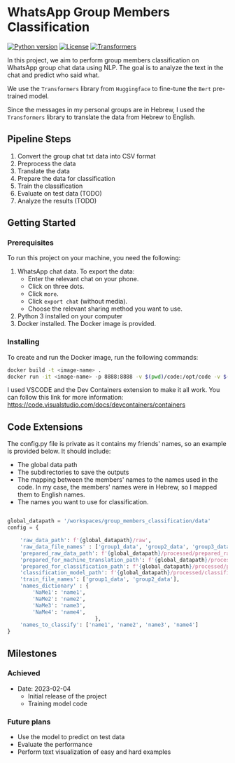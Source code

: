 # WhatsApp Group Members Classification

[![Python version](https://img.shields.io/badge/python-3.x-brightgreen.svg)](https://www.python.org/downloads/)
[![License](https://img.shields.io/badge/license-Apache%202.0-blue.svg)](https://www.apache.org/licenses/LICENSE-2.0)
[![Transformers](https://img.shields.io/badge/Transformers-v4.26.0-blue.svg)](https://huggingface.co/transformers/)


In this project, we aim to perform group members classification on WhatsApp group chat data using NLP. The goal is to analyze the text in the chat and predict who said what.

We use the `Transformers` library from `Huggingface` to fine-tune the `Bert` pre-trained model.

Since the messages in my personal groups are in Hebrew, I used the `Transformers` library to translate the data from Hebrew to English.

## Pipeline Steps
1. Convert the group chat txt data into CSV format
2. Preprocess the data
3. Translate the data
4. Prepare the data for classification
5. Train the classification
6. Evaluate on test data (TODO)
7. Analyze the results (TODO)

## Getting Started

### Prerequisites

To run this project on your machine, you need the following:

1. WhatsApp chat data. To export the data:
    - Enter the relevant chat on your phone.
    - Click on three dots.
    - Click `more`.
    - Click `export chat` (without media).
    - Choose the relevant sharing method you want to use.
2. Python 3 installed on your computer
3. Docker installed. The Docker image is provided.

### Installing

To create and run the Docker image, run the following commands:

```bash
docker build -t <image-name> .
docker run -it <image-name> -p 8888:8888 -v $(pwd)/code:/opt/code -v $(pwd)/data:/opt/data --rm <image-name>

```

I used VSCODE and the Dev Containers extension to make it all work. You can follow this link for more information: https://code.visualstudio.com/docs/devcontainers/containers

## Code Extensions

The config.py file is private as it contains my friends' names, so an example is provided below. It should include:

- The global data path
- The subdirectories to save the outputs
- The mapping between the members' names to the names used in the code. In my case, the members' names were in Hebrew, so I mapped them to English names.
- The names you want to use for classification.

```python

global_datapath = '/workspaces/group_members_classification/data'
config = {

    'raw_data_path': f'{global_datapath}/raw',
    'raw_data_file_names' : ['group1_data', 'group2_data', 'group3_data'],
    'prepared_raw_data_path': f'{global_datapath}/processed/prepared_raw_data',
    'prepared_for_machine_translation_path': f'{global_datapath}/processed/prepared_for_machine_translation',
    'prepared_for_classification_path': f'{global_datapath}/processed/prepared_for_classification',
    'classification_model_path': f'{global_datapath}/processed/classification_model',
    'train_file_names': ['group1_data', 'group2_data'],
    'names_dictionary' : {
        'NaMe1': 'name1',
        'NaMe2': 'name2',
        'NaMe3': 'name3',
        'NaMe4': 'name4',
                            },
    'names_to_classify': ['name1', 'name2', 'name3', 'name4']
}

```



## Milestones

### Achieved
- Date: 2023-02-04
  - Initial release of the project
  - Training model code

### Future plans
- Use the model to predict on test data
- Evaluate the performance
- Perform text visualization of easy and hard examples
